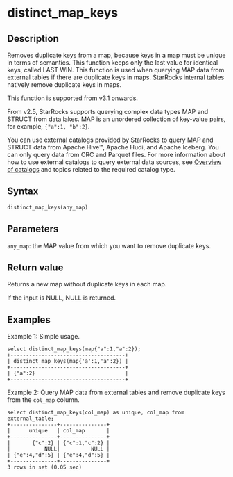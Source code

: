# distinct_map_keys

## Description

Removes duplicate keys from a map, because keys in a map must be unique in terms of semantics. This function keeps only the last value for identical keys, called LAST WIN. This function is used when querying MAP data from external tables if there are duplicate keys in maps. StarRocks internal tables natively remove duplicate keys in maps.

This function is supported from v3.1 onwards.

From v2.5, StarRocks supports querying complex data types MAP and STRUCT from data lakes. MAP is an unordered collection of key-value pairs, for example, `{"a":1, "b":2}`.

You can use external catalogs provided by StarRocks to query MAP and STRUCT data from Apache Hive™, Apache Hudi, and Apache Iceberg. You can only query data from ORC and Parquet files. For more information about how to use external catalogs to query external data sources, see [Overview of catalogs](../../../data_source/catalog/catalog_overview.md) and topics related to the required catalog type.

## Syntax

```Haskell
distinct_map_keys(any_map)
```

## Parameters

`any_map`: the MAP value from which you want to remove duplicate keys.

## Return value

Returns a new map without duplicate keys in each map.

If the input is NULL, NULL is returned.

## Examples

Example 1: Simple usage.

```plain
select distinct_map_keys(map{"a":1,"a":2});
+-------------------------------------+
| distinct_map_keys(map{'a':1,'a':2}) |
+-------------------------------------+
| {"a":2}                             |
+-------------------------------------+
```

Example 2: Query MAP data from external tables and remove duplicate keys from the `col_map` column.

```plain
select distinct_map_keys(col_map) as unique, col_map from external_table;
+---------------+---------------+
|      unique   | col_map       |
+---------------+---------------+
|       {"c":2} | {"c":1,"c":2} |
|           NULL|          NULL |
| {"e":4,"d":5} | {"e":4,"d":5} |
+---------------+---------------+
3 rows in set (0.05 sec)
```
